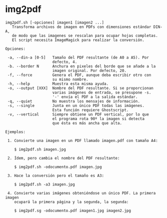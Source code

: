 # img2pdf

    img2pdf.sh [-opciones] imagen1 [imagen2 ...]
       Transforma archivos de imagen en PDFs con dimensiones estándar DIN-A,
       de modo que las imagenes se rescalan para ocupar hojas completas.
       El script necesita ImageMagick para realizar la conversión.

    Opciones:

     -a, --din-a [0-5]   Tamaño del PDF resultante (de A0 a A5). Por
                         defecto, 4.
     -b. --border N      Anchura en pixeles del borde que se añade a la
                         imagen original. Por defecto, 20.
     -f, --force         Genera el PDF, aunque deba escribir otro con
                         su mismo nombre.
     -h, --help          Muestra esta misma ayuda.
     -o, --output [XXX]  Nombre del PDF resultante. Si se proporcionan
                         varias imágenes de entrada, se presupone -s.
                         '-' envía el PDF a la salida estándar.
     -q, --quiet         No muestra los mensajes de información.
     -s, --single        Junta en un único PDF todas las imágenes.
                         Esta función requiere Ghostscript.
     -v, --vertical      Siempre obtiene un PDF vertical, por lo que
                         el programa rota 90º la imagen si detecta
                         que ésta es más ancha que alta.

    Ejemplos:

     1. Convierte una imagen en un PDF llamado imagen.pdf con tamaño A4:

        $ img2pdf.sh imagen.jpg

     2. Ídem, pero cambia el nombre del PDF resultante:

        $ img2pdf.sh -odocumento.pdf imagen.jpg

     3. Hace la conversión pero el tamaño es A3:

        $ img2pdf.sh -a3 imagen.jpg

     4. Convierte varias imágenes obteniéndose un único PDF. La primera imagen
        ocupará la primera página y la segunda, la segunda:

        $ img2pdf.sg -odocumento.pdf imagen1.jpg imagen2.jpg
